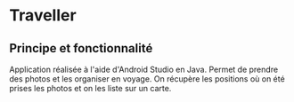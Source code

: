 # Traveller

## Principe et fonctionnalité

Application réalisée à l'aide d'Android Studio en Java.
Permet de prendre des photos et les organiser en voyage.
On récupère les positions où on été prises les photos et on les liste sur un carte.

